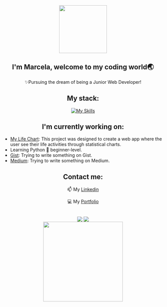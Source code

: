 <div id="header" align="center">
<img  align="center" height="150" src="https://user-images.githubusercontent.com/74038190/226190894-18e959ba-d458-4a94-ac44-790190f2a947.gif" />

## I'm Marcela, welcome to my coding world🌏 
✨Pursuing the dream of being a Junior Web Developer!
  
## My stack:
[![My Skills](https://skillicons.dev/icons?i=react,ts,java,spring,js,py,vite,graphql,nodejs,nestjs,nextjs,mysql,html,bootstrap,css,tailwind,git,firebase&theme=light)](https://skillicons.dev)

## I'm currently working on:
</div>

<div id="projects" align="left">

* [My Life Chart](https://github.com/marcelamejiao/My-Life-Chart): This project was designed to create a web app where the user see their life activities through statistical charts.
* Learning Python 🐍 beginner-level.
* [Gist](https://gist.github.com/marcelamejiao): Trying to write something on Gist.
* [Medium](https://medium.com/@marcelamejia/uri-url-components-d5dac1233d13): Trying to write something on Medium.

</div>

<div id="contact" align="center">

## Contact me:

📫 My [Linkedin](https://www.linkedin.com/in/wmarcelamejia) 

💻 My [Portfolio](https://marcelamejiao.github.io/My-Portfolio//)

</div>

<br />

<div id="stats" align="center">

<img  align="center" src="https://github-readme-stats.vercel.app/api?username=marcelamejiao&show_icons=true&card_width=600&theme=material-palenight" />

<img align="center" src="https://github-readme-stats.vercel.app/api/top-langs/?username=marcelamejiao&layout=compact&card_width=600&theme=material-palenight" />

</div>

<div id="no-internet" align="center">
<img  align="center" height="250" src="https://user-images.githubusercontent.com/74038190/212284136-03988914-d899-44b4-b1d9-4eeccf656e44.gif" />
</div>

